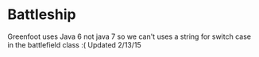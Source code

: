 # Battleship
Greenfoot uses Java  6 not java 7 so we can't uses a string for switch case in the battlefield class :( Updated 2/13/15
